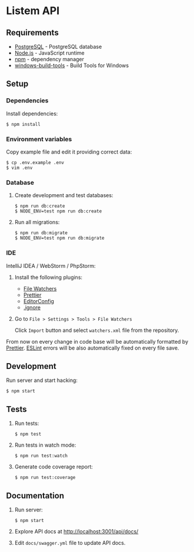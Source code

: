 # Listem API

## Requirements

- [PostgreSQL](https://www.postgresql.org/) - PostgreSQL database
- [Node.js](https://nodejs.org/) - JavaScript runtime
- [npm](https://www.npmjs.com/) - dependency manager
- [windows-build-tools](https://github.com/felixrieseberg/windows-build-tools/) - Build Tools for Windows

## Setup

### Dependencies

Install dependencies:

```
$ npm install
```

### Environment variables

Copy example file and edit it providing correct data:

```
$ cp .env.example .env
$ vim .env
```

### Database

1. Create development and test databases:

   ```
   $ npm run db:create
   $ NODE_ENV=test npm run db:create
   ```

2. Run all migrations:

   ```
   $ npm run db:migrate
   $ NODE_ENV=test npm run db:migrate
   ```

### IDE

IntelliJ IDEA / WebStorm / PhpStorm:

1. Install the following plugins:

   - [File Watchers](https://plugins.jetbrains.com/plugin/7177-file-watchers)
   - [Prettier](https://plugins.jetbrains.com/plugin/10456-prettier)
   - [EditorConfig](https://plugins.jetbrains.com/plugin/7294-editorconfig)
   - [.ignore](https://plugins.jetbrains.com/plugin/7495--ignore)

2. Go to `File > Settings > Tools > File Watchers`

   Click `Import` button and select `watchers.xml` file from the repository.

From now on every change in code base will be automatically formatted by [Prettier](https://prettier.io/). [ESLint](https://eslint.org/) errors will be also automatically fixed on every file save.

## Development

Run server and start hacking:

```
$ npm start
```

## Tests

1. Run tests:

   ```
   $ npm test
   ```

2. Run tests in watch mode:

   ```
   $ npm run test:watch
   ```

3. Generate code coverage report:

   ```
   $ npm run test:coverage
   ```

## Documentation

1. Run server:

   ```
   $ npm start
   ```

2. Explore API docs at [http://localhost:3001/api/docs/](http://localhost:3001/api/docs/)

3. Edit `docs/swagger.yml` file to update API docs.
